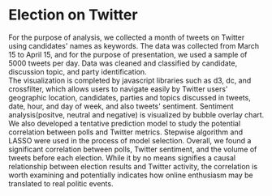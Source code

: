 # Election on Twitter
For the purpose of analysis, we collected a month of tweets on Twitter using candidates' names as keywords. The data was collected from March 15 to April 15, and for the purpose of presentation, we used a sample of 5000 tweets per day. Data was cleaned and classified by candidate, discussion topic, and party identification.    
The visualization is completed by javascript libraries such as d3, dc, and crossfilter, which allows users to navigate easily by Twitter users' geographic location, candidates, parties and topics discussed in tweets, date, hour, and day of week, and also tweets' sentiment. Sentiment analysis(positve, neutral and negative) is visualized by bubble overlay chart.  
We also developed a tentative prediction model to study the potential correlation between polls and Twitter metrics. Stepwise algorithm and LASSO were used in the process of model selection. Overall, we found a significant correlation between polls, Twitter sentiment, and the volume of tweets before each election. While it by no means signifies a causal relationship between election results and Twitter activity, the correlation is worth examining and potentially indicates how online enthusiasm may be translated to real politic events.
